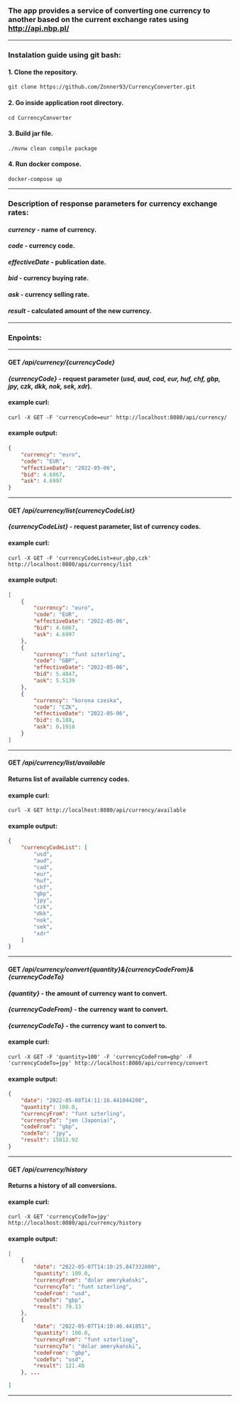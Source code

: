 ### The app provides a service of converting one currency to another based on the current exchange rates using http://api.nbp.pl/
---
### Instalation guide using git bash:
#### 1. Clone the repository.
```
git clone https://github.com/Zonner93/CurrencyConverter.git
```
#### 2. Go inside application root directory.
```
cd CurrencyConverter
```
#### 3. Build jar file.
```
./mvnw clean compile package
```
#### 4. Run docker compose.
```
docker-compose up
```
---
### Description of response parameters for currency exchange rates:
#### *currency* - name of currency.
#### *code* - currency code.
#### *effectiveDate* - publication date.
#### *bid* - currency buying rate.
#### *ask* - currency selling rate.
#### *result* - calculated amount of the new currency.
---
### Enpoints:
---
#### GET */api/currency/{currencyCode}*
#### *{currencyCode}* - request parameter (*usd, aud, cad, eur, huf, chf, gbp, jpy, czk, dkk, nok, sek, xdr*).
#### example curl:
```
curl -X GET -F 'currencyCode=eur' http://localhost:8080/api/currency/
```
#### example output:
```json
{
    "currency": "euro",
    "code": "EUR",
    "effectiveDate": "2022-05-06",
    "bid": 4.6067,
    "ask": 4.6997
}
```
---
#### GET */api/currency/list{currencyCodeList}*
#### *{currencyCodeList}* - request parameter, list of currency codes.
#### example curl:
```
curl -X GET -F 'currencyCodeList=eur,gbp,czk' http://localhost:8080/api/currency/list
```
#### example output:
```json
[
    {
        "currency": "euro",
        "code": "EUR",
        "effectiveDate": "2022-05-06",
        "bid": 4.6067,
        "ask": 4.6997
    },
    {
        "currency": "funt szterling",
        "code": "GBP",
        "effectiveDate": "2022-05-06",
        "bid": 5.4047,
        "ask": 5.5139
    },
    {
        "currency": "korona czeska",
        "code": "CZK",
        "effectiveDate": "2022-05-06",
        "bid": 0.188,
        "ask": 0.1918
    }
]
```
---
#### GET */api/currency/list/available*
#### Returns list of available currency codes.
#### example curl:
```
curl -X GET http://localhost:8080/api/currency/available
```
#### example output:
```json
{
    "currencyCodeList": [
        "usd",
        "aud",
        "cad",
        "eur",
        "huf",
        "chf",
        "gbp",
        "jpy",
        "czk",
        "dkk",
        "nok",
        "sek",
        "xdr"
    ]
}
```
---
#### GET */api/currency/convert{quantity}&{currencyCodeFrom}&{currencyCodeTo}*
#### *{quantity}* - the amount of currency want to convert.
#### *{currencyCodeFrom}* - the currency want to convert.
#### *{currencyCodeTo}* - the currency want to convert to.
#### example curl:
```
curl -X GET -F 'quantity=100' -F 'currencyCodeFrom=gbp' -F 'currencyCodeTo=jpy' http://localhost:8080/api/currency/convert
```
#### example output:
```json
{
    "date": "2022-05-08T14:11:16.441044200",
    "quantity": 100.0,
    "currencyFrom": "funt szterling",
    "currencyTo": "jen (Japonia)",
    "codeFrom": "gbp",
    "codeTo": "jpy",
    "result": 15812.92
}
```
---
#### GET */api/currency/history*
#### Returns a history of all conversions.
#### example curl:
```
curl -X GET 'currencyCodeTo=jpy' http://localhost:8080/api/currency/history
```
#### example output:
```json
[
    {
        "date": "2022-05-07T14:10:25.847332800",
        "quantity": 100.0,
        "currencyFrom": "dolar amerykański",
        "currencyTo": "funt szterling",
        "codeFrom": "usd",
        "codeTo": "gbp",
        "result": 79.13
    },
    {
        "date": "2022-05-07T14:10:46.441851",
        "quantity": 100.0,
        "currencyFrom": "funt szterling",
        "currencyTo": "dolar amerykański",
        "codeFrom": "gbp",
        "codeTo": "usd",
        "result": 121.40
    }, ...

]
```
---
